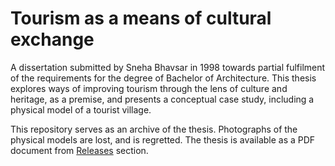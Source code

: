 # Tourism as a means of cultural exchange

A dissertation submitted by Sneha Bhavsar in 1998 towards partial fulfilment of the requirements for the degree of Bachelor of Architecture. This thesis explores ways of improving tourism through the lens of culture and heritage, as a premise, and presents a conceptual case study, including a physical model of a tourist village.

This repository serves as an archive of the thesis. Photographs of the physical models are lost, and is regretted. The thesis is available as a PDF document from [Releases][r] section.

[r]: https://github.com/ckunte/tce/releases
